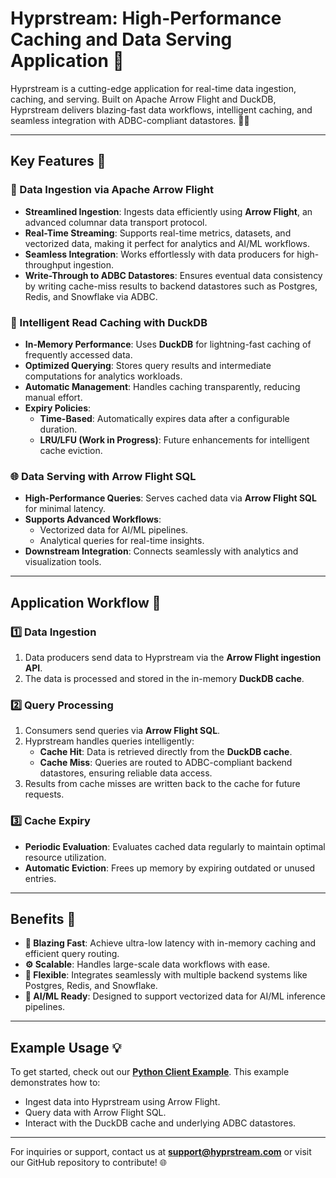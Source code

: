 # Hyprstream: High-Performance Caching and Data Serving Application 🚀

Hyprstream is a cutting-edge application for real-time data ingestion, caching, and serving. Built on Apache Arrow Flight and DuckDB, Hyprstream delivers blazing-fast data workflows, intelligent caching, and seamless integration with ADBC-compliant datastores. 💾✨

---

## Key Features 🎯

### 🔄 Data Ingestion via Apache Arrow Flight

- **Streamlined Ingestion**: Ingests data efficiently using **Arrow Flight**, an advanced columnar data transport protocol.
- **Real-Time Streaming**: Supports real-time metrics, datasets, and vectorized data, making it perfect for analytics and AI/ML workflows.
- **Seamless Integration**: Works effortlessly with data producers for high-throughput ingestion.
- **Write-Through to ADBC Datastores**: Ensures eventual data consistency by writing cache-miss results to backend datastores such as Postgres, Redis, and Snowflake via ADBC.

### 🧠 Intelligent Read Caching with DuckDB

- **In-Memory Performance**: Uses **DuckDB** for lightning-fast caching of frequently accessed data.
- **Optimized Querying**: Stores query results and intermediate computations for analytics workloads.
- **Automatic Management**: Handles caching transparently, reducing manual effort.
- **Expiry Policies**:
  - **Time-Based**: Automatically expires data after a configurable duration.
  - **LRU/LFU (Work in Progress)**: Future enhancements for intelligent cache eviction.

### 🌐 Data Serving with Arrow Flight SQL

- **High-Performance Queries**: Serves cached data via **Arrow Flight SQL** for minimal latency.
- **Supports Advanced Workflows**:
  - Vectorized data for AI/ML pipelines.
  - Analytical queries for real-time insights.
- **Downstream Integration**: Connects seamlessly with analytics and visualization tools.

---

## Application Workflow 🔧

### 1️⃣ Data Ingestion

1. Data producers send data to Hyprstream via the **Arrow Flight ingestion API**.
2. The data is processed and stored in the in-memory **DuckDB cache**.

### 2️⃣ Query Processing

1. Consumers send queries via **Arrow Flight SQL**.
2. Hyprstream handles queries intelligently:
   - **Cache Hit**: Data is retrieved directly from the **DuckDB cache**.
   - **Cache Miss**: Queries are routed to ADBC-compliant backend datastores, ensuring reliable data access.
3. Results from cache misses are written back to the cache for future requests.

### 3️⃣ Cache Expiry

- **Periodic Evaluation**: Evaluates cached data regularly to maintain optimal resource utilization.
- **Automatic Eviction**: Frees up memory by expiring outdated or unused entries.

---

## Benefits 🌟

- **🚀 Blazing Fast**: Achieve ultra-low latency with in-memory caching and efficient query routing.
- **⚙️ Scalable**: Handles large-scale data workflows with ease.
- **🔗 Flexible**: Integrates seamlessly with multiple backend systems like Postgres, Redis, and Snowflake.
- **🤖 AI/ML Ready**: Designed to support vectorized data for AI/ML inference pipelines.

---

## Example Usage 💡

To get started, check out our **[Python Client Example](examples/client/python)**. This example demonstrates how to:

- Ingest data into Hyprstream using Arrow Flight.
- Query data with Arrow Flight SQL.
- Interact with the DuckDB cache and underlying ADBC datastores.

---

For inquiries or support, contact us at **[support@hyprstream.com](mailto:support@hyprstream.com)** or visit our GitHub repository to contribute! 🌐
